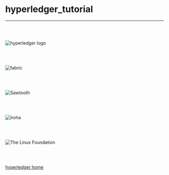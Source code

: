 # hyperledger_tutorial
---

<br />
<br />


![hyperledger logo](https://blockgeeks.com/wp-content/uploads/2017/05/hyperledger_logo_new.png)

<br />
<br />

![fabric](https://cdn-images-1.medium.com/max/2000/0*4MfnPLogMm19IVbf.png)

<br />
<br />


![Sawtooth](https://www.hyperledger.org/wp-content/uploads/2018/01/Hyperledger_Sawtooth_Logo_Color.png)

<br />
<br />


![Iroha](https://encrypted-tbn0.gstatic.com/images?q=tbn:ANd9GcR4UmmkDm7XC3I4l3JKO9-Wt6cjjpPUmCbVZXG74u75h__HjCHgwQ)

<br />
<br />

![The Linux Foundation](https://zdnet4.cbsistatic.com/hub/i/r/2016/01/22/e14f411e-34c2-4832-867a-57dd2586d02e/crop/1100x393+0+72/63f104778edc37e8b09e5d2b156f995e/linuxfoundationlogo.png)

<br />
<br />

[hyperledger home](https://www.hyperledger.org/)